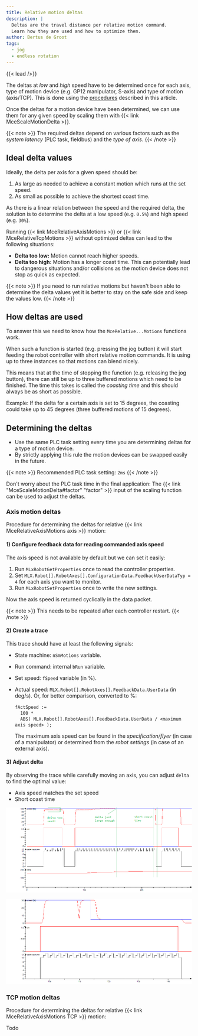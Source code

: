 ```yaml
---
title: Relative motion deltas
description: |
  Deltas are the travel distance per relative motion command.
  Learn how they are used and how to optimize them.
author: Bertus de Groot
tags:
  - jog
  - endless rotation
---
```


{{< lead />}}

The deltas at *low* and *high* speed have to be determined once for each axis,
type of motion device (e.g. GP12 manipulator, S-axis) and type of motion
(axis/TCP).
This is done using the [procedures](#determining-the-deltas) described in this article.

Once the deltas for a motion device have been determined, we can use them for
any given speed by scaling them with {{< link MceScaleMotionDelta >}}.

{{< note >}}
The required deltas depend on various factors such as the *system latency*
(PLC task, fieldbus) and the *type of axis*.
{{< /note >}}

## Ideal delta values

Ideally, the delta per axis for a given speed should be:

1. As large as needed to achieve a constant motion which runs at the set speed.
1. As small as possible to achieve the shortest coast time.

As there is a linear relation between the speed and the required
delta, the solution is to determine the delta at a low speed (e.g. `0.5%`)
and high speed (e.g. `30%`).

Running {{< link MceRelativeAxisMotions >}} or {{< link MceRelativeTcpMotions >}}
without optimized deltas can lead to the following situations:

- **Delta too low:** Motion cannot reach higher speeds.
- **Delta too high:** Motion has a longer coast time.
  This can potentially lead to dangerous situations and/or collisions as the
  motion device does not stop as quick as expected.

{{< note >}}
If you need to run relative motions but haven't been able to determine the
delta values yet it is better to stay on the safe side and keep the values low.
{{< /note >}}

## How deltas are used

To answer this we need to know how the `MceRelative...Motions`
functions work.

When such a function is started (e.g. pressing the jog button) it will
start feeding the robot controller with short relative motion commands.
It is using up to three instances so that motions can blend nicely.

This means that at the time of stopping the function (e.g. releasing the
jog button), there can still be up to three buffered motions which need to be
finished.
The time this takes is called the *coasting time* and this should always be as
short as possible.

Example: If the delta for a certain axis is set to 15 degrees, the coasting
could take up to 45 degrees (three buffered motions of 15 degrees).

## Determining the deltas

- Use the same PLC task setting every time you are determining deltas for a
  type of motion device.
- By strictly applying this rule the motion devices can
  be swapped easily in the future.

{{< note >}}
Recommended PLC task setting: `2ms`
{{< /note >}}

Don't worry about the PLC task time in the final application: The
{{< link "MceScaleMotionDelta#factor" "factor" >}} input of the scaling function
can be used to adjust the deltas.

### Axis motion deltas

Procedure for determining the deltas for relative
{{< link MceRelativeAxisMotions axis >}} motion:

#### 1) Configure feedback data for reading commanded axis speed

The axis speed is not available by default but we can set it easily:

1. Run `MLxRobotGetProperties` once to read the controller properties.
1. Set `MLX.Robot[].RobotAxes[].ConfigurationData.FeedbackUserDataTyp = 4`
   for each axis you want to monitor.
1. Run `MLxRobotSetProperties` once to write the new settings.

Now the axis speed is returned cyclically in the data packet.

{{< note >}}
This needs to be repeated after each controller restart.
{{< /note >}}

#### 2) Create a trace

This trace should have at least the following signals:

- State machine: `nSmMotions` variable.
- Run command: internal `bRun` variable.
- Set speed: `fSpeed` variable (in %).
- Actual speed: `MLX.Robot[].RobotAxes[].FeedbackData.UserData` (in deg/s).
  Or, for better comparison, converted to %:

  ```iecst
  fActSpeed :=
    100 *
    ABS( MLX.Robot[].RobotAxes[].FeedbackData.UserData / <maximum axis speed> );
  ```

  The maximum axis speed can be found in the *specification/flyer* (in case of
  a manipulator) or determined from the *robot settings* (in case of an external
  axis).

#### 3) Adjust delta

By observing the trace while carefully moving an axis, you can adjust `delta` to
find the optimal value:

- Axis speed matches the set speed
- Short coast time

![adjust-delta](adjust-delta.png "Finding the optimal value for delta.")

![delta-configured-right](delta-configured-right.png
"Result of a correct scaled delta seen during direction change and drop in speed setpoint.")

### TCP motion deltas

Procedure for determining the deltas for relative
{{< link MceRelativeAxisMotions TCP >}} motion:

Todo
